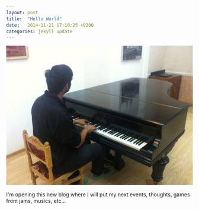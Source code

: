 ```yaml
---
layout: post
title:  "Hello World"
date:   2014-11-21 17:10:25 +0200
categories: jekyll update
---
```

![Last czar's family piano](/images/2014/11/IMG_5448-1024x764.jpg)

I'm opening this new blog where I will put my next events, thoughts, games from jams, musics, etc...